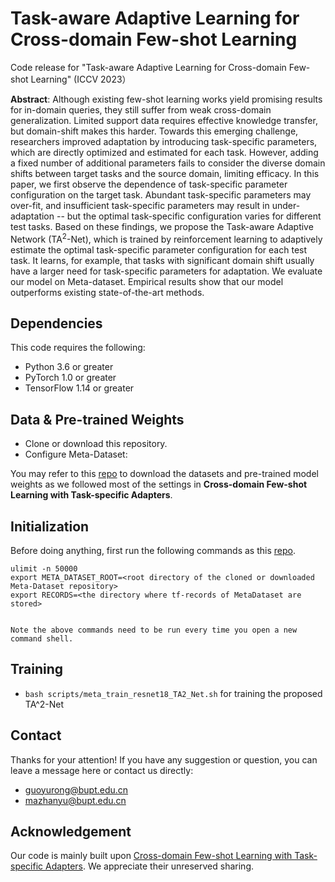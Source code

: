 # Task-aware Adaptive Learning for Cross-domain Few-shot Learning

Code release for "Task-aware Adaptive Learning for Cross-domain Few-shot Learning" (ICCV 2023）

**Abstract**: Although existing few-shot learning works yield promising results for in-domain queries, they still suffer from weak cross-domain generalization. Limited support data requires effective knowledge transfer, but domain-shift makes this harder.  Towards this emerging challenge, researchers improved adaptation by introducing task-specific parameters, which are directly optimized and estimated for each task. However, adding a fixed number of additional parameters fails to consider the diverse domain shifts between target tasks and the source domain, limiting efficacy. In this paper, we first observe the dependence of task-specific parameter configuration on the target task. 
Abundant task-specific parameters may over-fit, and insufficient task-specific parameters may result in under-adaptation -- but the optimal task-specific configuration varies for different test tasks.
Based on these findings, we propose the Task-aware Adaptive Network (TA$^2$-Net), which is trained by reinforcement learning to adaptively estimate the optimal task-specific parameter configuration for each test task. It learns, for example, that tasks with significant domain shift usually have a larger need for task-specific parameters for adaptation.
We evaluate our model on  Meta-dataset. Empirical results show that our model outperforms existing state-of-the-art methods.



## Dependencies
This code requires the following:
* Python 3.6 or greater
* PyTorch 1.0 or greater
* TensorFlow 1.14 or greater

## Data & Pre-trained Weights
* Clone or download this repository.
* Configure Meta-Dataset:

You may refer to this [repo](https://github.com/VICO-UoE/URL) to download the datasets and pre-trained model weights as we followed most of the settings in **Cross-domain Few-shot Learning with Task-specific Adapters**.

## Initialization

  Before doing anything, first run the following commands as this [repo](https://github.com/VICO-UoE/URL).
    
    ulimit -n 50000
    export META_DATASET_ROOT=<root directory of the cloned or downloaded Meta-Dataset repository>
    export RECORDS=<the directory where tf-records of MetaDataset are stored>

    
    Note the above commands need to be run every time you open a new command shell.

## Training

- `bash scripts/meta_train_resnet18_TA2_Net.sh` for training the proposed TA^2-Net
 

## Contact
Thanks for your attention!
If you have any suggestion or question, you can leave a message here or contact us directly:
- guoyurong@bupt.edu.cn
- mazhanyu@bupt.edu.cn

## Acknowledgement
Our code is mainly built upon [Cross-domain Few-shot Learning with Task-specific Adapters](https://github.com/VICO-UoE/URL). We appreciate their unreserved sharing.
